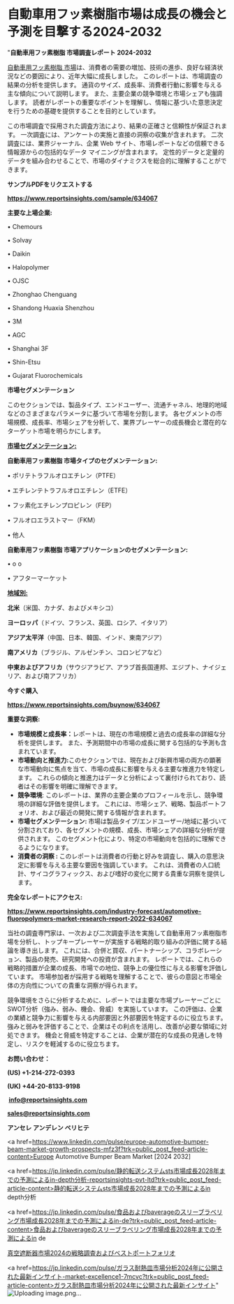 # 自動車用フッ素樹脂市場は成長の機会と予測を目撃する2024-2032

"<strong>自動車用フッ素樹脂 市場調査レポート 2024-2032</strong>

<a href=https://www.reportsinsights.com/sample/634067>自動車用フッ素樹脂 市場</a>は、消費者の需要の増加、技術の進歩、良好な経済状況などの要因により、近年大幅に成長しました。 このレポートは、市場調査の結果の分析を提供します。 通貨のサイズ、成長率、消費者行動に影響を与える主な傾向について説明します。 また、主要企業の競争環境と市場シェアも強調します。 読者がレポートの重要なポイントを理解し、情報に基づいた意思決定を行うための基礎を提供することを目的としています。

この市場調査で採用された調査方法により、結果の正確さと信頼性が保証されます。 一次調査には、アンケートの実施と直接の洞察の収集が含まれます。 二次調査には、業界ジャーナル、企業 Web サイト、市場レポートなどの信頼できる情報源からの包括的なデータ マイニングが含まれます。 定性的データと定量的データを組み合わせることで、市場のダイナミクスを総合的に理解することができます。

<strong><b>サンプルPDFをリクエストする</b></strong>

<a href=https://www.reportsinsights.com/sample/634067><strong><u>https://www.reportsinsights.com/sample/634067</u></strong></a>

<strong>主要な上場企業:</strong>

• Chemours

• Solvay

• Daikin

• Halopolymer

• OJSC

• Zhonghao Chenguang

• Shandong Huaxia Shenzhou

• 3M

• AGC

• Shanghai 3F

• Shin-Etsu

• Gujarat Fluorochemicals

<strong>市場セグメンテーション</strong>

このセクションでは、製品タイプ、エンドユーザー、流通チャネル、地理的地域などのさまざまなパラメータに基づいて市場を分割します。 各セグメントの市場規模、成長率、市場シェアを分析して、業界プレーヤーの成長機会と潜在的なターゲット市場を明らかにします。

<strong><u>市場セグメンテーション</u></strong><strong><u>:</u></strong>

<strong>自動車用フッ素樹脂 市場タイプのセグメンテーション:</strong>

• ポリテトラフルオロエチレン（PTFE）

• エチレンテトラフルオロエチレン（ETFE）

• フッ素化エチレンプロピレン（FEP）

• フルオロエラストマー（FKM）

• 他人

<strong>自動車用フッ素樹脂 市場アプリケーションのセグメンテーション:</strong>

• o o

• アフターマーケット

<strong><u>地域別</u></strong><strong><u>:</u></strong>

<strong>北米</strong>（米国、カナダ、およびメキシコ）

<strong>ヨーロッパ</strong>（ドイツ、フランス、英国、ロシア、イタリア）

<strong>アジア太平洋</strong>（中国、日本、韓国、インド、東南アジア）

<strong>南アメリカ</strong>（ブラジル、アルゼンチン、コロンビアなど）

<strong>中東およびアフリカ</strong>（サウジアラビア、アラブ首長国連邦、エジプト、ナイジェリア、および南アフリカ）

<strong>今すぐ購入</strong>

<a href=https://www.reportsinsights.com/buynow/634067><strong><u>https://www.reportsinsights.com/buynow/634067</u></strong></a>

<strong>重要な洞察:</strong>
<ul>
  <li><strong>市場規模と成長率：</strong>レポートは、現在の市場規模と過去の成長率の詳細な分析を提供します。 また、予測期間中の市場の成長に関する包括的な予測も含まれています。</li>
  <li><strong>市場動向と推進力:</strong>このセクションでは、現在および新興市場の両方の顕著な市場動向に焦点を当て、市場の成長に影響を与える主要な推進力を特定します。 これらの傾向と推進力はデータと分析によって裏付けられており、読者はその影響を明確に理解できます。</li>
  <li><strong>競争環境</strong>: このレポートは、業界の主要企業のプロフィールを示し、競争環境の詳細な評価を提供します。 これには、市場シェア、戦略、製品ポートフォリオ、および最近の開発に関する情報が含まれます。</li>
  <li><strong>市場セグメンテーション: </strong>市場は製品タイプ/エンドユーザー/地域に基づいて分割されており、各セグメントの規模、成長、市場シェアの詳細な分析が提供されます。 このセグメント化により、特定の市場動向を包括的に理解できるようになります。</li>
  <li><strong>消費者の洞察 : </strong>このレポートは消費者の行動と好みを調査し、購入の意思決定に影響を与える主要な要因を強調しています。 これは、消費者の人口統計、サイコグラフィックス、および嗜好の変化に関する貴重な洞察を提供します。</li>
</ul>
<strong>完全なレポートにアクセス:</strong>

<a href=https://www.reportsinsights.com/industry-forecast/automotive-fluoropolymers-market-research-report-2022-634067><strong><u><b>https://www.reportsinsights.com/industry-forecast/automotive-fluoropolymers-market-research-report-2022-634067</b></u></strong></a>

当社の調査専門家は、一次および二次調査手法を実施して自動車用フッ素樹脂市場を分析し、トップキープレーヤーが実施する戦略的取り組みの評価に関する結論を導き出します。 これには、合併と買収、パートナーシップ、コラボレーション、製品の発売、研究開発への投資が含まれます。 レポートでは、これらの戦略的措置が企業の成長、市場での地位、競争上の優位性に与える影響を評価しています。 市場参加者が採用する戦略を理解することで、彼らの意図と市場全体の方向性についての貴重な洞察が得られます。

競争環境をさらに分析するために、レポートでは主要な市場プレーヤーごとにSWOT分析（強み、弱み、機会、脅威）を実施しています。 この評価は、企業の業績と競争力に影響を与える内部要因と外部要因を特定するのに役立ちます。 強みと弱みを評価することで、企業はその利点を活用し、改善が必要な領域に対処できます。 機会と脅威を特定することは、企業が潜在的な成長の見通しを特定し、リスクを軽減するのに役立ちます。

<strong>お問い合わせ：</strong>

<strong>(US) +1-214-272-0393</strong>

<strong>(UK) +44-20-8133-9198</strong>

<strong> </strong><a href=info@reportsinsights.com><strong><u>info@reportsinsights.com</u></strong></a>

<a href=sales@reportsinsights.com><strong><u>sales@reportsinsights.com</u></strong></a>

<strong>アンセレ アンデレン ベリヒテ</strong>

<a href=https://www.linkedin.com/pulse/europe-automotive-bumper-beam-market-growth-prospects-mfz3f?trk=public_post_feed-article-content>Europe Automotive Bumper Beam Market [2024 2032]</a>

<a href=https://jp.linkedin.com/pulse/静的転送システムsts市場成長2028年までの予測によるin-depth分析-reportsinsights-pvt-ltd?trk=public_post_feed-article-content>静的転送システムsts市場成長2028年までの予測によるin depth分析</a>

<a href=https://jp.linkedin.com/pulse/食品およびbaverageのスリーブラベリング市場成長2028年までの予測によるin-de?trk=public_post_feed-article-content>食品およびbaverageのスリーブラベリング市場成長2028年までの予測によるin de</a>

<a href=https://www.linkedin.com/pulse/真空遮断器市場2024の戦略調査およびベストポートフォリオ-reportsinsights-pvt-ltd-llccf/>真空遮断器市場2024の戦略調査およびベストポートフォリオ</a>

<a href=https://jp.linkedin.com/pulse/ガラス耐熱皿市場分析2024年に公開された最新インサイト-market-excellence1-7mcvc?trk=public_post_feed-article-content>ガラス耐熱皿市場分析2024年に公開された最新インサイト</a>"
![Uploading image.png…]()
